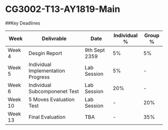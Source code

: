 # CG3002-T13-AY1819-Main

##Key Deadlines

| Week | Delivrable | Date | Individual % | Group % |
|------|------------|------|--------------|---------|
|Week 4| Desgin Report | 9th Sept 2359| 5% | 5% |
|Week 5| Individual Implementation Progress | Lab Session | 5% | - |
|Week 6| Individual Subcomponenet Test| Lab Session | 20% | - |
|Week 10| 5 Moves Evaluation Test | Lab Session | - | 20% |
|Week 13| Final Evaluation | TBA | - | 35% |